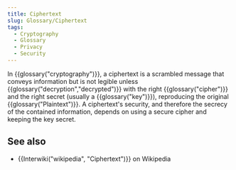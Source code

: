 ```yaml
---
title: Ciphertext
slug: Glossary/Ciphertext
tags:
  - Cryptography
  - Glossary
  - Privacy
  - Security
---
```

<p>In {{glossary("cryptography")}}, a ciphertext is a scrambled message that conveys information but is not legible unless {{glossary("decryption","decrypted")}} with the right {{glossary("cipher")}} and the right secret (usually a {{glossary("key")}}), reproducing the original {{glossary("Plaintext")}}. A ciphertext's security, and therefore the secrecy of the contained information, depends on using a secure cipher and keeping the key secret.</p>

<h2 id="see_also">See also</h2>

<ul>
 <li>{{Interwiki("wikipedia", "Ciphertext")}} on Wikipedia</li>
</ul>
